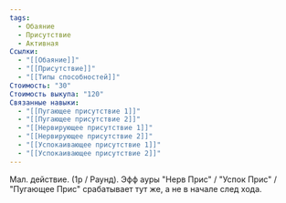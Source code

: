 ```yaml
---
tags:
  - Обаяние
  - Присутствие
  - Активная
Ссылки:
  - "[[Обаяние]]"
  - "[[Присутствие]]"
  - "[[Типы способностей]]"
Стоимость: "30"
Стоимость выкупа: "120"
Связанные навыки:
  - "[[Пугающее присутствие 1]]"
  - "[[Пугающее присутствие 2]]"
  - "[[Нервирующее присутствие 1]]"
  - "[[Нервирующее присутствие 2]]"
  - "[[Успокаивающее присутствие 1]]"
  - "[[Успокаивающее присутствие 2]]"
---
```

Мал. действие. (1р / Раунд). Эфф ауры "Нерв Прис" / "Успок Прис" / "Пугающее Прис" срабатывает тут же, а не в начале след хода.
